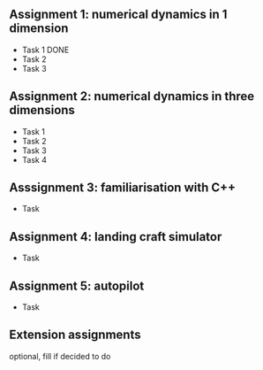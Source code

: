## Assignment 1: numerical dynamics in 1 dimension
- Task 1 DONE
- Task 2
- Task 3

## Assignment 2: numerical dynamics in three dimensions 
- Task 1
- Task 2
- Task 3
- Task 4

## Asssignment 3: familiarisation with C++
- Task

## Assignment 4: landing craft simulator
- Task

## Assignment 5: autopilot
- Task

## Extension assignments
optional, fill if decided to do